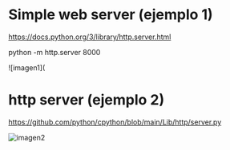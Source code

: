 # Simple web server (ejemplo 1)
https://docs.python.org/3/library/http.server.html

python -m http.server 8000

![imagen1](

# http server (ejemplo 2)
https://github.com/python/cpython/blob/main/Lib/http/server.py

![imagen2]()


